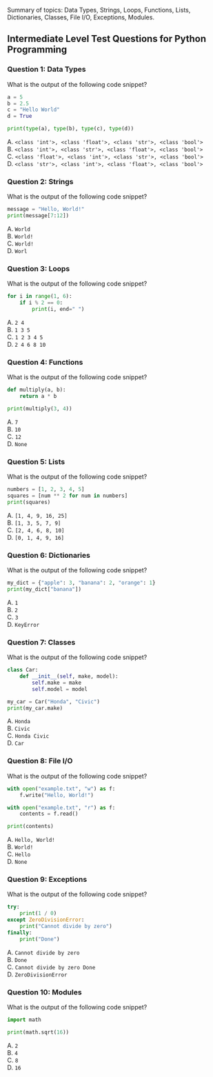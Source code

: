 Summary of topics: Data Types, Strings, Loops, Functions, Lists, Dictionaries, Classes, File I/O, Exceptions, Modules.

## Intermediate Level Test Questions for Python Programming

### Question 1: Data Types
What is the output of the following code snippet?

```python
a = 5
b = 2.5
c = "Hello World"
d = True

print(type(a), type(b), type(c), type(d))
```

A. `<class 'int'>, <class 'float'>, <class 'str'>, <class 'bool'>`  
B. `<class 'int'>, <class 'str'>, <class 'float'>, <class 'bool'>`  
C. `<class 'float'>, <class 'int'>, <class 'str'>, <class 'bool'>`  
D. `<class 'str'>, <class 'int'>, <class 'float'>, <class 'bool'>`



### Question 2: Strings
What is the output of the following code snippet?

```python
message = "Hello, World!"
print(message[7:12])
```

A. `World`  
B. `World!`  
C. `World!`  
D. `Worl`



### Question 3: Loops
What is the output of the following code snippet?

```python
for i in range(1, 6):
    if i % 2 == 0:
        print(i, end=" ")
```

A. `2 4`  
B. `1 3 5`  
C. `1 2 3 4 5`  
D. `2 4 6 8 10`



### Question 4: Functions
What is the output of the following code snippet?

```python
def multiply(a, b):
    return a * b

print(multiply(3, 4))
```

A. `7`  
B. `10`  
C. `12`  
D. `None`



### Question 5: Lists
What is the output of the following code snippet?

```python
numbers = [1, 2, 3, 4, 5]
squares = [num ** 2 for num in numbers]
print(squares)
```

A. `[1, 4, 9, 16, 25]`  
B. `[1, 3, 5, 7, 9]`  
C. `[2, 4, 6, 8, 10]`  
D. `[0, 1, 4, 9, 16]`



### Question 6: Dictionaries
What is the output of the following code snippet?

```python
my_dict = {"apple": 3, "banana": 2, "orange": 1}
print(my_dict["banana"])
```

A. `1`  
B. `2`  
C. `3`  
D. `KeyError`



### Question 7: Classes
What is the output of the following code snippet?

```python
class Car:
    def __init__(self, make, model):
        self.make = make
        self.model = model

my_car = Car("Honda", "Civic")
print(my_car.make)
```

A. `Honda`  
B. `Civic`  
C. `Honda Civic`  
D. `Car`



### Question 8: File I/O
What is the output of the following code snippet?

```python
with open("example.txt", "w") as f:
    f.write("Hello, World!")

with open("example.txt", "r") as f:
    contents = f.read()

print(contents)
```

A. `Hello, World!`  
B. `World!`  
C. `Hello`  
D. `None`



### Question 9: Exceptions
What is the output of the following code snippet?

```python
try:
    print(1 / 0)
except ZeroDivisionError:
    print("Cannot divide by zero")
finally:
    print("Done")
```

A. `Cannot divide by zero`  
B. `Done`  
C. `Cannot divide by zero Done`  
D. `ZeroDivisionError`



### Question 10: Modules
What is the output of the following code snippet?

```python
import math

print(math.sqrt(16))
```

A. `2`  
B. `4`  
C. `8`  
D. `16`



